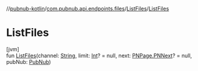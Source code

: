 //[pubnub-kotlin](../../../index.md)/[com.pubnub.api.endpoints.files](../index.md)/[ListFiles](index.md)/[ListFiles](-list-files.md)

# ListFiles

[jvm]\
fun [ListFiles](-list-files.md)(channel: [String](https://kotlinlang.org/api/latest/jvm/stdlib/kotlin/-string/index.html), limit: [Int](https://kotlinlang.org/api/latest/jvm/stdlib/kotlin/-int/index.html)? = null, next: [PNPage.PNNext](../../com.pubnub.api.models.consumer.objects/-p-n-page/-p-n-next/index.md)? = null, pubNub: [PubNub](../../com.pubnub.api/-pub-nub/index.md))
